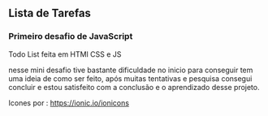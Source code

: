 ## Lista de Tarefas

### Primeiro desafio de JavaScript

Todo List feita em HTMl CSS e JS 

nesse mini desafio tive bastante dificuldade no inicio para conseguir tem uma ideia de como ser feito, após muitas tentativas e pesquisa consegui concluir e estou satisfeito com a conclusão e o aprendizado desse projeto.

Icones por : https://ionic.io/ionicons